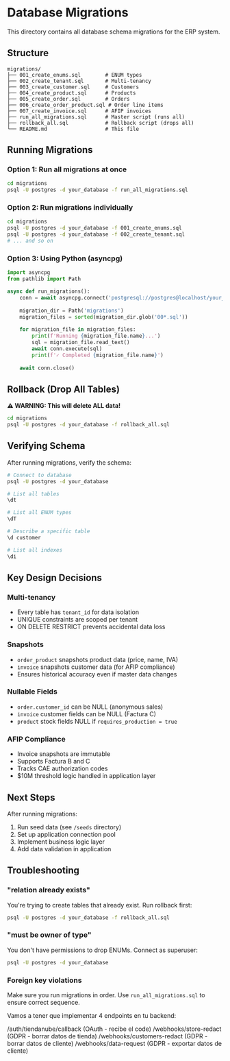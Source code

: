 # Database Migrations

This directory contains all database schema migrations for the ERP system.

## Structure

```
migrations/
├── 001_create_enums.sql        # ENUM types
├── 002_create_tenant.sql       # Multi-tenancy
├── 003_create_customer.sql     # Customers
├── 004_create_product.sql      # Products
├── 005_create_order.sql        # Orders
├── 006_create_order_product.sql # Order line items
├── 007_create_invoice.sql      # AFIP invoices
├── run_all_migrations.sql      # Master script (runs all)
├── rollback_all.sql            # Rollback script (drops all)
└── README.md                   # This file
```

## Running Migrations

### Option 1: Run all migrations at once

```bash
cd migrations
psql -U postgres -d your_database -f run_all_migrations.sql
```

### Option 2: Run migrations individually

```bash
cd migrations
psql -U postgres -d your_database -f 001_create_enums.sql
psql -U postgres -d your_database -f 002_create_tenant.sql
# ... and so on
```

### Option 3: Using Python (asyncpg)

```python
import asyncpg
from pathlib import Path

async def run_migrations():
    conn = await asyncpg.connect('postgresql://postgres@localhost/your_database')
    
    migration_dir = Path('migrations')
    migration_files = sorted(migration_dir.glob('00*.sql'))
    
    for migration_file in migration_files:
        print(f'Running {migration_file.name}...')
        sql = migration_file.read_text()
        await conn.execute(sql)
        print(f'✓ Completed {migration_file.name}')
    
    await conn.close()
```

## Rollback (Drop All Tables)

**⚠️ WARNING: This will delete ALL data!**

```bash
cd migrations
psql -U postgres -d your_database -f rollback_all.sql
```

## Verifying Schema

After running migrations, verify the schema:

```bash
# Connect to database
psql -U postgres -d your_database

# List all tables
\dt

# List all ENUM types
\dT

# Describe a specific table
\d customer

# List all indexes
\di
```

## Key Design Decisions

### Multi-tenancy
- Every table has `tenant_id` for data isolation
- UNIQUE constraints are scoped per tenant
- ON DELETE RESTRICT prevents accidental data loss

### Snapshots
- `order_product` snapshots product data (price, name, IVA)
- `invoice` snapshots customer data (for AFIP compliance)
- Ensures historical accuracy even if master data changes

### Nullable Fields
- `order.customer_id` can be NULL (anonymous sales)
- `invoice` customer fields can be NULL (Factura C)
- `product` stock fields NULL if `requires_production = true`

### AFIP Compliance
- Invoice snapshots are immutable
- Supports Factura B and C
- Tracks CAE authorization codes
- $10M threshold logic handled in application layer

## Next Steps

After running migrations:
1. Run seed data (see `/seeds` directory)
2. Set up application connection pool
3. Implement business logic layer
4. Add data validation in application

## Troubleshooting

### "relation already exists"
You're trying to create tables that already exist. Run rollback first:
```bash
psql -U postgres -d your_database -f rollback_all.sql
```

### "must be owner of type"
You don't have permissions to drop ENUMs. Connect as superuser:
```bash
psql -U postgres -d your_database
```

### Foreign key violations
Make sure you run migrations in order. Use `run_all_migrations.sql` to ensure correct sequence.




Vamos a tener que implementar 4 endpoints en tu backend:

/auth/tiendanube/callback (OAuth - recibe el code)
/webhooks/store-redact (GDPR - borrar datos de tienda)
/webhooks/customers-redact (GDPR - borrar datos de cliente)
/webhooks/data-request (GDPR - exportar datos de cliente)